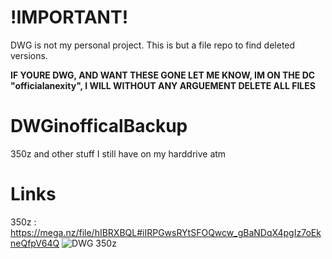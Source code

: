 # !IMPORTANT!

DWG is not my personal project. This is but a file repo to find deleted versions.

**IF YOURE DWG, AND WANT THESE GONE LET ME KNOW, IM ON THE DC "officialanexity", I WILL WITHOUT ANY ARGUEMENT DELETE ALL FILES**

# DWGinofficalBackup
350z and other stuff I still have on my harddrive atm

# Links
350z : https://mega.nz/file/hIBRXBQL#iIRPGwsRYtSFOQwcw_gBaNDqX4pgIz7oEkneQfpV64Q
![DWG 350z]()

